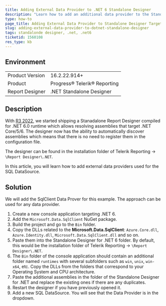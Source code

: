 ```yaml
---
title: Adding External Data Provider to .NET 6 Standalone Designer
description: "Learn how to add an additional data provider to the Standalone Report Designer that targets .NET 6.0 in Telerik Reporting."
type: how-to
page_title: Adding External Data Provider to Standalone Designer Targeting .NET 6
slug: adding-external-data-provider-to-dotnet-standalone-designer
tags: standalonde designer, .net, .net6
ticketid: 1560108
res_type: kb
---
```


## Environment

<table>
	<tbody>
		<tr>
			<td>Product Version</td>
			<td>16.2.22.914+</td>
		</tr>
		<tr>
			<td>Product</td>
			<td>Progress® Telerik® Reporting</td>
		</tr>
		<tr>
			<td>Report Designer</td>
			<td>.NET Standalone Designer</td>
		</tr>
	</tbody>
</table>


## Description

With [R3 2022](https://www.telerik.com/support/whats-new/reporting/release-history/progress-telerik-reporting-r3-2022-16-2-22-914), we started shipping a Stanadalone Report Designer compiled for .NET 6.0 runtime which allows resolving assemblies that target .NET Core/5/6. The designer now has the ability to automatically discover assemblies which means that there is no need to register them in the configuration file.

The designer can be found in the installation folder of Telerik Reporting -> `\Report Designer\.NET`.

In this article, you will learn how to add external data providers used for the SQL DataSource.

## Solution

We will add the SqlClient Data Prover for this example. The approach can be used for any data provider.

1. Create a new console application targeting .NET 6.
1. Add the `Microsoft.Data.SqlClient` NuGet package.
1. Build the project and go to the `Bin` folder.
1. Copy the DLLs related to the __Microsoft.Data.SqlClient__: `Azure.Core.dll`, `Azure.Identity.dll`, `Microsoft.Data.SqlClient.dll` and so on.
1. Paste them into the Standalone Designer for .NET 6 folder. By default, this would be the installation folder of Telerik Reporting -> `\Report Designer\.NET`.
1. The `Bin` folder of the console application should contain an additional folder named `runtimes` with several subfolders such as `win`, `unix`, `win-x64`, etc. Copy the DLLs from the folders that correspond to your Operating System and CPU architecture.
1. Paste the additional assemblies in the folder of the  Standalone Designer for .NET and replace the existing ones if there are any duplicates.
1. Restart the designer if you have previously opened it.
1. Add a new SQL DataSource. You will see that the Data Provider is in the dropdown.
